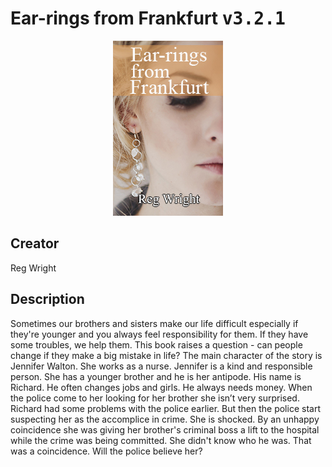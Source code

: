 
# Ear-rings from Frankfurt <kbd>v3.2.1</kbd>

<center>
  <img src="./cover-1024.jpg"/>
</center>

## Creator
Reg Wright

## Description
<p>Sometimes our brothers and sisters make our life difficult especially if they're younger and you always feel responsibility for them. If they have some troubles, we help them. This book raises a question - can people change if they make a big mistake in life? The main character of the story is Jennifer Walton. She works as a nurse. Jennifer is a kind and responsible person. She has a younger brother and he is her antipode. His name is Richard. He often changes jobs and girls. He always needs money. When the police come to her looking for her brother she isn’t very surprised. Richard had some problems with the police earlier. But then the police start suspecting her as the accomplice in crime. She is shocked. By an unhappy coincidence she was giving her brother's criminal boss a lift to the hospital while the crime was being committed. She didn't know who he was. That was a coincidence. Will the police believe her?</p>
